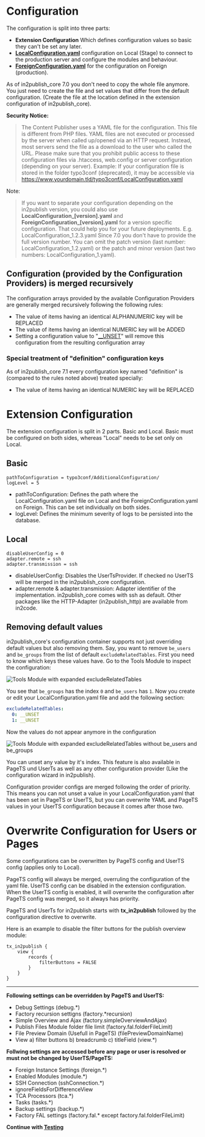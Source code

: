 # Configuration

The configuration is split into three parts:
* **Extension Configuration** Which defines configuration values so basic they can't be set any later.
* **[LocalConfiguration.yaml](../../Configuration/Yaml/LocalConfiguration.yaml.example)** configuration on Local (Stage) to connect to the production server and configure the modules and behaviour.
* **[ForeignConfiguration.yaml](../../Configuration/Yaml/ForeignConfiguration.yaml.example)** for the configuration on Foreign (production).

As of in2publish_core 7.0 you don't need to copy the whole file anymore.
You just need to create the file and set values that differ from the default configuration. (Create the file at the location defined in the extension configuration of in2publish_core).

**Security Notice:**
> The Content Publisher uses a YAML file for the configuration. This file is different from PHP files.
> YAML files are not executed or processed by the server when called up/opened via an HTTP request.
> Instead, most servers send the file as a download to the user who called the URL.
> Please make sure that you prohibit public access to these configuration files via .htaccess, web.config or server configuration (depending on your server).
> Example:
> If your configuration file is stored in the folder typo3conf (deprecated), it may be accessible via https://www.yourdomain.tld/typo3conf/LocalConfiguration.yaml

Note:
> If you want to separate your configuration depending on the in2publish version, you could also use **LocalConfiguration_[version].yaml** and **ForeignConfiguration_[version].yaml** for a version specific configuration.
> That could help you for your future deployments. E.g. LocalConfiguration_1.2.3.yaml
> Since 7.0 you don't have to provide the full version number. You can omit the patch version (last number: LocalConfiguration_1.2.yaml) or the patch and minor version (last two numbers: LocalConfiguration_1.yaml).

## Configuration (provided by the Configuration Providers) is merged recursively

The configuration arrays provided by the available Configuration Providers are generally merged recursively following the following rules:

* The value of items having an identical ALPHANUMERIC key will be REPLACED
* The value of items having an identical NUMERIC key will be ADDED
* Setting a configuration value to "[__UNSET](#unset)" will remove this configuration from the resulting configuration array

### Special treatment of "definition" configuration keys

As of in2publish_core 7.1 every configuration key named "definition" is (compared to the rules noted above) treated specially:

* The value of items having an identical NUMERIC key will be REPLACED

# Extension Configuration

The extension configuration is split in 2 parts. Basic and Local.
Basic must be configured on both sides, whereas "Local" needs to be set only on Local.

## Basic

```
pathToConfiguration = typo3conf/AdditionalConfiguration/
logLevel = 5
```

* pathToConfiguration:
  Defines the path where the LocalConfiguration.yaml file on Local and the ForeignConfiguration.yaml on Foreign.
  This can be set individually on both sides.
* logLevel:
  Defines the minimum severity of logs to be persisted into the database.

## Local

```
disableUserConfig = 0
adapter.remote = ssh
adapter.transmission = ssh
```

* disableUserConfig:
  Disables the UserTsProvider. If checked no UserTS will be merged in the in2publish_core configuration.
* adapter.remote & adapter.transmission:
  Adapter identifier of the implementation. in2publish_core comes with ssh as default. Other packages like the HTTP-Adapter (in2publish_http) are available from in2code.

## <a name="unset"></a>Removing default values

in2publish_core's configuration container supports not just overriding default values but also removing them.
Say, you want to remove `be_users` and `be_groups` from the list of default `excludeRelatedTables`.
First you need to know which keys these values have. Go to the Tools Module to inspect the configuration:

![Tools Module with expanded excludeRelatedTables](_img/95_tools_show_config.png)

You see that `be_groups` has the index `0` and `be_users` has `1`.
Now you create or edit your LocalConfiguration.yaml file and add the following section:

```YAML
excludeRelatedTables:
  0: __UNSET
  1: __UNSET
```

Now the values do not appear anymore in the configuration

![Tools Module with expanded excludeRelatedTables without be_users and be_groups](_img/95_tools_config_unset_cropped.png)

You can unset any value by it's index.
This feature is also available in PageTS und UserTs as well as any other
configuration provider (Like the configuration wizard in in2publish).

Configuration provider configs are merged following the order of priority.
This means you can not unset a value in your LocalConfiguration.yaml that
has been set in PageTS or UserTS, but you can overwrite YAML and PageTS
values in your UserTS configuration because it comes after those two.

# Overwrite Configuration for Users or Pages

Some configurations can be overwritten by PageTS config and UserTS config (applies only to Local).

PageTS config will always be merged, overruling the configuration of the yaml file.
UserTS config can be disabled in the extension configuration.
When the UserTS config is enabled, it will overwrite the configuration after PageTS config was merged, so it always has priority.

PageTS and UserTs for in2publish starts with **tx_in2publish** followed by the configuration directive to overwrite.

Here is an example to disable the filter buttons for the publish overview module:

```
tx_in2publish {
    view {
        records {
            filterButtons = FALSE
        }
    }
}
```
---

**Following settings can be overridden by PageTS and UserTS:**

 * Debug Settings (debug.*)
 * Factory recursion settigns (factory.*recursion)
 * Simple Overview and Ajax (factory.simpleOverviewAndAjax)
 * Publish Files Module folder file limit (factory.fal.folderFileLimit)
 * File Preview Domain (Usefull in PageTS) (filePreviewDomainName)
 * View a) filter buttons b) breadcrumb c) titleField (view.*)

**Follwing settings are accessed before any page or user is resolved or must not be changed by UserTS/PageTS:**

 * Foreign Instance Settings (foreign.*)
 * Enabled Modules (module.*)
 * SSH Connection (sshConnection.*)
 * ignoreFieldsForDifferenceView
 * TCA Processors (tca.*)
 * Tasks (tasks.*)
 * Backup settings (backup.*)
 * Factory FAL settings (factory.fal.* except factory.fal.folderFileLimit)

**Continue with [Testing](4_Testing.md)**
